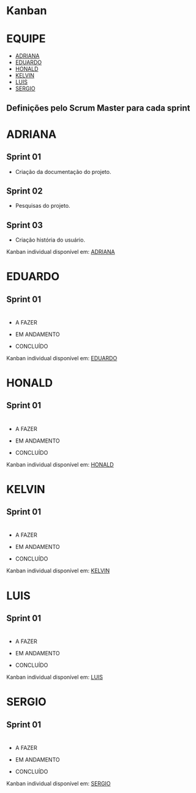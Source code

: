 # Kanban

# EQUIPE
* [ADRIANA     ](#Adriana)
* [EDUARDO     ](#Eduardo)
* [HONALD      ](#Honald)
* [KELVIN      ](#Kelvin)
* [LUIS        ](#Luis)
* [SERGIO      ](#Sergio)

## Definições pelo Scrum Master para cada sprint

# ADRIANA 

## Sprint 01

- Criação da documentação do projeto.

## Sprint 02

- Pesquisas do projeto.

## Sprint 03

- Criação história do usuário.

Kanban individual disponível em:
[ADRIANA](kanban/adriana.md)


# #######################

# EDUARDO


## Sprint 01

# ############
* A FAZER


* EM ANDAMENTO


* CONCLUÍDO


Kanban individual disponível em:
[EDUARDO](kanban/eduardo.md)


# #######################

# HONALD


## Sprint 01

# ############
* A FAZER


* EM ANDAMENTO


* CONCLUÍDO


Kanban individual disponível em:
[HONALD](kanban/honald.md)

# #######################

# KELVIN


## Sprint 01

# ############
* A FAZER


* EM ANDAMENTO


* CONCLUÍDO


Kanban individual disponível em:
[KELVIN](kanban/kelvin.md)


# #######################

# LUIS


## Sprint 01

# ############
* A FAZER


* EM ANDAMENTO


* CONCLUÍDO


Kanban individual disponível em:
[LUIS](kanban/luis.md)


# #######################

# SERGIO


## Sprint 01

# ############
* A FAZER


* EM ANDAMENTO


* CONCLUÍDO


Kanban individual disponível em:
[SERGIO](kanban/sergio.md)

